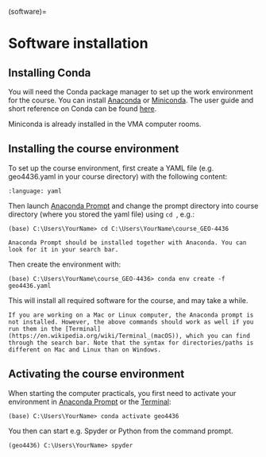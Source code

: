 (software)=
# Software installation


## Installing Conda

You will need the Conda package manager to set up the work environment for the course.
You can install [Anaconda](https://www.anaconda.com/) or [Miniconda](https://docs.conda.io/en/latest/miniconda.html).
The user guide and short reference on Conda can be found [here](https://docs.conda.io/projects/conda/en/latest/user-guide/cheatsheet.html).

Miniconda is already installed in the VMA computer rooms.



## Installing the course environment

To set up the course environment, first create a YAML file (e.g. geo4436.yaml in your course directory) with the following content:

```{literalinclude} ../../environment/environment.yaml
:language: yaml
```

Then launch [Anaconda Prompt](https://anaconda.org/conda-forge/prompt) and change the prompt directory into course directory (where you stored the yaml file) using ```cd ```, e.g.:

```
(base) C:\Users\YourName> cd C:\Users\YourName\course_GEO-4436
```

```{note}
Anaconda Prompt should be installed together with Anaconda. You can look for it in your search bar.
```

Then create the environment with:

```
(base) C:\Users\YourName\course_GEO-4436> conda env create -f geo4436.yaml
```

This will install all required software for the course, and may take a while.

```{important}
If you are working on a Mac or Linux computer, the Anaconda prompt is not installed. However, the above commands should work as well if you run them in the [Terminal](https://en.wikipedia.org/wiki/Terminal_(macOS)), which you can find through the search bar. Note that the syntax for directories/paths is different on Mac and Linux than on Windows.
```

## Activating the course environment

When starting the computer practicals, you first need to activate your environment in [Anaconda Prompt](https://anaconda.org/conda-forge/prompt) or the [Terminal](https://en.wikipedia.org/wiki/Terminal_(macOS)):

```
(base) C:\Users\YourName> conda activate geo4436
```

You then can start e.g. Spyder or Python from the command prompt.

```
(geo4436) C:\Users\YourName> spyder
```
